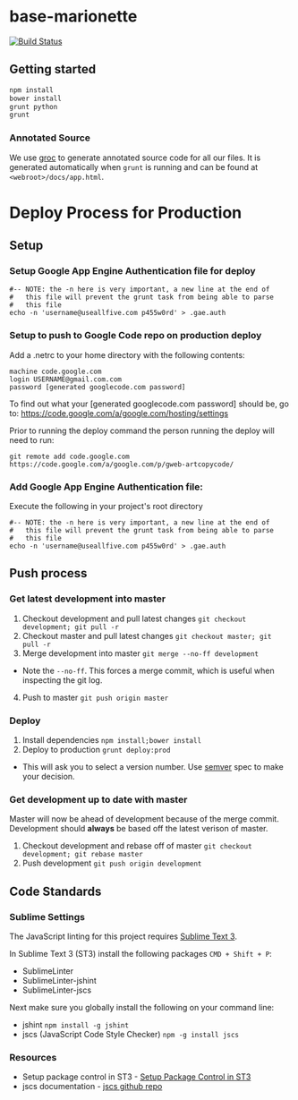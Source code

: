 base-marionette
===============
[![Build Status](https://magnum.travis-ci.com/UseAllFive/base-marionette.svg?token=dfaxEQcQwzEeozJHADsN&branch=master)](https://magnum.travis-ci.com/UseAllFive/base-marionette)

## Getting started
```BASH
npm install
bower install
grunt python
grunt
```

### Annotated Source
We use [groc](http://nevir.github.io/groc) to generate annotated source code for
all our files. It is generated automatically when `grunt` is running and can be found at
`<webroot>/docs/app.html`.

# Deploy Process for Production

## Setup
### Setup Google App Engine Authentication file for deploy
```
#-- NOTE: the -n here is very important, a new line at the end of
#   this file will prevent the grunt task from being able to parse
#   this file
echo -n 'username@useallfive.com p455w0rd' > .gae.auth
```

### Setup to push to Google Code repo on production deploy

Add a .netrc to your home directory with the following contents:
```
machine code.google.com
login USERNAME@gmail.com.com
password [generated googlecode.com password]
```

To find out what your [generated googlecode.com password] should be, go to: https://code.google.com/a/google.com/hosting/settings

Prior to running the deploy command the person running the deploy will need to run:

`git remote add code.google.com https://code.google.com/a/google.com/p/gweb-artcopycode/`

### Add Google App Engine Authentication file:
Execute the following in your project's root directory

```shell
#-- NOTE: the -n here is very important, a new line at the end of
#   this file will prevent the grunt task from being able to parse
#   this file
echo -n 'username@useallfive.com p455w0rd' > .gae.auth
```

## Push process
### Get latest development into master
1. Checkout development and pull latest changes `git checkout development; git pull -r`
2. Checkout master and pull latest changes `git checkout master; git pull -r`
3. Merge development into master `git merge --no-ff development`
  * Note the `--no-ff`. This forces a merge commit, which is useful when inspecting the git log.
4. Push to master `git push origin master`

### Deploy
1. Install dependencies `npm install;bower install`
2. Deploy to production `grunt deploy:prod`
  * This will ask you to select a version number. Use [semver](http://semver.org/) spec to make your decision.

### Get development up to date with master
Master will now be ahead of development because of the merge commit. Development should **always** be based off the latest verison of master.

1. Checkout development and rebase off of master `git checkout development; git rebase master`
2. Push development `git push origin development`

## Code Standards
### Sublime Settings
The JavaScript linting for this project requires [Sublime Text 3](http://www.sublimetext.com/3).

In Sublime Text 3 (ST3) install the following packages `CMD + Shift + P`:
- SublimeLinter
- SublimeLinter-jshint
- SublimeLinter-jscs

Next make sure you globally install the following on your command line:
- jshint `npm install -g jshint`
- jscs (JavaScript Code Style Checker) `npm -g install jscs`

### Resources
- Setup package control in ST3 - [Setup Package Control in ST3](https://sublime.wbond.net/installation)
- jscs documentation -  [jscs github repo](https://github.com/mdevils/node-jscs)
